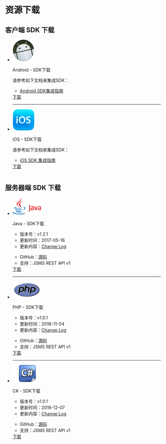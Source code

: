 # 资源下载
## 客户端 SDK 下载
<table>
<div class="download">
    <ul>
        <li>
            <div class="download-left">
                <div class="download-image">
                    <img src="../image/resource_android.png">
                </div>
            </div>
            <div class="download-right">
                <div class="download-title">
                    <p>Android - SDK下载</p>
                </div>
                <div class="download-info">
                    <p>请参考如下文档来集成SDK：</p>
                    <ul class="download-info-ul">
                        <li><a href="../client/Android_SMS_SDK">Android SDK集成指南</a></li>
                        <div style=" clear:both; visibility:hidden;"></div>
                    </ul>
                </div>
                <div class="download-icon">
                    <a href="https://www.jiguang.cn/downloads/sdk/sms_android/">下载</a>
                </div>
            </div>
            <div class="hr">
                <hr />
            </div>
        </li>
        <li>
            <div class="download-left">
                <div class="download-image">
                    <img src="../image/resource_ios.png">
                </div>
            </div>
            <div class="download-right">
                <div class="download-title">
                    <p>iOS - SDK下载</p>
                </div>
                <div class="download-info">
                    <p>请参考如下文档来集成SDK：</p>
                    <ul class="download-info-ul">
                        <li><a href="../client/iOS_SMS_SDK">iOS SDK 集成指南</a></li>
                        <div style=" clear:both; visibility:hidden;"></div>
                    </ul>
                </div>
                <div class="download-icon">
                    <a href="https://www.jiguang.cn/downloads/sdk/sms_ios/">下载</a>
                </div>
            </div>
        </li>
        <div style=" clear:both; visibility:hidden;"></div>
    </ul>
</div>
</table>

## 服务器端 SDK 下载

<table>
<div class="download">
    <ul>
        <li>
            <div class="download-left">
                <div class="download-image">
                    <img src="../image/resource_sdk_java.png">
                </div>
            </div>
            <div class="download-right">
                <div class="download-title">
                    <p>Java - SDK下载</p>
                </div>
                <div class="download-info">
                    <ul class="download-info-ul">
                        <li>版本号：v1.2.1</li>
                        <li>更新时间：2017-05-16</li>
                        <li>更新内容：<a href="https://github.com/jpush/jsms-api-java-client/releases">Change Log</a></li>
                        <div style=" clear:both; visibility:hidden;"></div>
                    </ul>
                    <ul class="download-info-ul">
                        <li>GitHub：<a href="https://github.com/jpush/jsms-api-java-client">源码</a></li>
                        <li>支持：JSMS REST API v1</li>
                        <div style=" clear:both; visibility:hidden;"></div>
                    </ul>
                </div>
                <div class="download-icon">
                    <a href="https://sdkfiledl.jiguang.cn/jsms-api-java-client-1.2.1.zip">下载</a>
                </div>
            </div>
            <div class="hr">
                <hr />
            </div>
        </li>
        <li>
            <div class="download-left">
                <div class="download-image">
                    <img src="../image/resource_sdk_php.png">
                </div>
            </div>
            <div class="download-right">
                <div class="download-title">
                    <p>PHP - SDK下载</p>
                </div>
                <div class="download-info">
                    <ul class="download-info-ul">
                        <li>版本号：v1.0.1</li>
                        <li>更新时间：2016-11-04</li>
                        <li>更新内容：<a href="https://github.com/jpush/jsms-api-php-client/releases">Change Log</a></li>
                        <div style=" clear:both; visibility:hidden;"></div>
                    </ul>
                    <ul class="download-info-ul">
                        <li>GitHub：<a href="https://github.com/jpush/jsms-api-php-client">源码</a></li>
                        <li>支持：JSMS REST API v1</li>
                        <div style=" clear:both; visibility:hidden;"></div>
                    </ul>
                </div>
                <div class="download-icon">
                    <a href="https://github.com/jpush/jsms-api-php-client/releases">下载</a>
                </div>
            </div>
            <div class="hr">
                <hr />
            </div>
        </li>
        <li>
            <div class="download-left">
                <div class="download-image">
                    <img src="../image/resource_sdk_csharp.png">
                </div>
            </div>
            <div class="download-right">
                <div class="download-title">
                    <p>C# - SDK下载</p>
                </div>
                <div class="download-info">
                    <ul class="download-info-ul">
                        <li>版本号：v1.0.1</li>
                        <li>更新时间：2016-12-07</li>
                        <li>更新内容：<a href="https://github.com/jpush/jsms-api-csharp-client/releases">Change Log</a></li>
                        <div style=" clear:both; visibility:hidden;"></div>
                    </ul>
                    <ul class="download-info-ul">
                        <li>GitHub：<a href="https://github.com/jpush/jsms-api-csharp-client">源码</a></li>
                        <li>支持：JSMS REST API v1</li>
                        <div style=" clear:both; visibility:hidden;"></div>
                    </ul>
                </div>
                <div class="download-icon">
                    <a href="https://github.com/jpush/jsms-api-csharp-client/releases">下载</a>
                </div>
            </div>
        </li>
        <div style=" clear:both; visibility:hidden;"></div>
    </ul>
</div>
</table>
